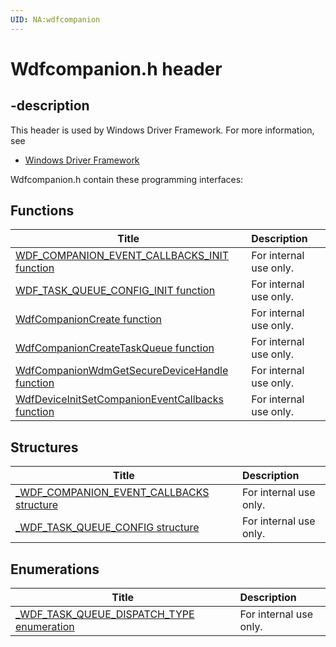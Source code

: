 ```yaml
---
UID: NA:wdfcompanion
---
```


# Wdfcompanion.h header

## -description

This header is used by Windows Driver Framework. For more information, see
- [Windows Driver Framework](../_wdf/index.md)

Wdfcompanion.h contain these programming interfaces:


## Functions

| Title   | Description   |
| ---- |:---- |
| [WDF_COMPANION_EVENT_CALLBACKS_INIT function](nf-wdfcompanion-wdf_companion_event_callbacks_init.md) | For internal use only. |
| [WDF_TASK_QUEUE_CONFIG_INIT function](nf-wdfcompanion-wdf_task_queue_config_init.md) | For internal use only. |
| [WdfCompanionCreate function](nf-wdfcompanion-wdfcompanioncreate.md) | For internal use only. |
| [WdfCompanionCreateTaskQueue function](nf-wdfcompanion-wdfcompanioncreatetaskqueue.md) | For internal use only. |
| [WdfCompanionWdmGetSecureDeviceHandle function](nf-wdfcompanion-wdfcompanionwdmgetsecuredevicehandle.md) | For internal use only. |
| [WdfDeviceInitSetCompanionEventCallbacks function](nf-wdfcompanion-wdfdeviceinitsetcompanioneventcallbacks.md) | For internal use only. |

## Structures

| Title   | Description   |
| ---- |:---- |
| [_WDF_COMPANION_EVENT_CALLBACKS structure](ns-wdfcompanion-_wdf_companion_event_callbacks.md) | For internal use only. |
| [_WDF_TASK_QUEUE_CONFIG structure](ns-wdfcompanion-_wdf_task_queue_config.md) | For internal use only. |

## Enumerations

| Title   | Description   |
| ---- |:---- |
| [_WDF_TASK_QUEUE_DISPATCH_TYPE enumeration](ne-wdfcompanion-_wdf_task_queue_dispatch_type.md) | For internal use only. |
